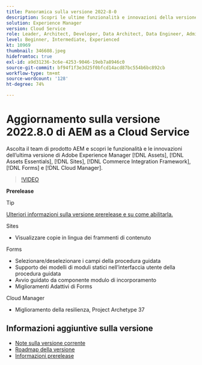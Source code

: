 ```yaml
---
title: Panoramica sulla versione 2022-8-0
description: Scopri le ultime funzionalità e innovazioni della versione 2022-7-0 di Adobe Experience Manager  [!DNL Assets Essentials], [!DNL Sites], [!DNL Screens], [!DNL Forms]  e  [!DNL Cloud Foundation].
solution: Experience Manager
version: Cloud Service
role: Leader, Architect, Developer, Data Architect, Data Engineer, Admin, User
level: Beginner, Intermediate, Experienced
kt: 10969
thumbnail: 346608.jpeg
hidefromtoc: true
exl-id: a9d31236-3c6e-4253-9046-19eb7a8946c0
source-git-commit: bf94f1f3e3d25f0bfcd14acd87bc554b6bc892cb
workflow-type: tm+mt
source-wordcount: '128'
ht-degree: 74%

---
```


# Aggiornamento sulla versione 2022.8.0 di AEM as a Cloud Service

Ascolta il team di prodotto AEM e scopri le funzionalità e le innovazioni dell’ultima versione di Adobe Experience Manager [!DNL Assets], [!DNL Assets Essentials], [!DNL Sites], [!DNL Commerce Integration Framework], [!DNL Forms] e [!DNL Cloud Manager].

>[!VIDEO](https://video.tv.adobe.com/v/346608/?quality=12&learn=on)

**Prerelease**

>[!TIP]
>
>[Ulteriori informazioni sulla versione prerelease e su come abilitarla.](https://experienceleague.adobe.com/docs/experience-manager-cloud-service/content/release-notes/prerelease.html?lang=it)

Sites

* Visualizzare copie in lingua dei frammenti di contenuto

Forms

* Selezionare/deselezionare i campi della procedura guidata
* Supporto dei modelli di moduli statici nell’interfaccia utente della procedura guidata
* Avvio guidato da componente modulo di incorporamento
* Miglioramenti Adattivi di Forms

Cloud Manager

* Miglioramento della resilienza, Project Archetype 37

<!--- Have questions about the release?  Discuss the release in [Experience League Communities](https://adobe.ly/3paYDAo) --->

## Informazioni aggiuntive sulla versione

* [Note sulla versione corrente](https://experienceleague.adobe.com/docs/experience-manager-cloud-service/content/release-notes/home.html?lang=it)
* [Roadmap della versione](https://experienceleague.adobe.com/docs/experience-manager-release-information/aem-release-updates/update-releases-roadmap.html?lang=it)
* [Informazioni prerelease](https://experienceleague.adobe.com/docs/experience-manager-cloud-service/content/release-notes/prerelease.html)
